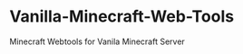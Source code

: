 Vanilla-Minecraft-Web-Tools
===========================

Minecraft Webtools for Vanila Minecraft Server